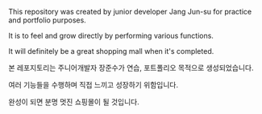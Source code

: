 This repository was created by junior developer Jang Jun-su for practice and portfolio purposes.

It is to feel and grow directly by performing various functions.

It will definitely be a great shopping mall when it's completed.

본 레포지토리는 주니어개발자 장준수가 연습, 포트폴리오 목적으로 생성되었습니다.

여러 기능들을 수행하며 직접 느끼고 성장하기 위함입니다.

완성이 되면 분명 멋진 쇼핑몰이 될 것입니다.
